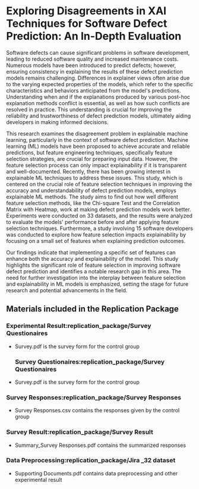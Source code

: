 # Exploring Disagreements in XAI Techniques for Software Defect Prediction: An In-Depth Evaluation
Software defects can cause significant problems in software development, leading to reduced software quality and increased maintenance costs. Numerous models have been introduced to predict defects; however, ensuring consistency in explaining the results of these defect prediction models remains challenging. Differences in explainer views often arise due to the varying expected properties of the models, which refer to the specific characteristics and behaviors anticipated from the model's predictions. Understanding when and if the explanations produced by various post-hoc explanation methods conflict is essential, as well as how such conflicts are resolved in practice. This understanding is crucial for improving the reliability and trustworthiness of defect prediction models, ultimately aiding developers in making informed decisions.

This research examines the disagreement problem in explainable machine learning, particularly in the context of software defect prediction. Machine learning (ML) models have been proposed to achieve accurate and reliable predictions, but feature engineering techniques, specifically feature selection strategies, are crucial for preparing input data. However, the feature selection process can only impact explainability if it is transparent and well-documented. Recently, there has been growing interest in explainable ML techniques to address these issues.
This study, which is centered on the crucial role of feature selection techniques in improving the accuracy and understandability of defect prediction models, employs explainable ML methods. The study aims to find out how well different feature selection methods, like the Chi-square Test and the Correlation Matrix with Heatmap, work at making defect prediction models work better. Experiments were conducted on 33 datasets, and the results were analyzed to evaluate the models' performance before and after applying feature selection techniques. Furthermore, a study involving 15 software developers was conducted to explore how feature selection impacts explainability by focusing on a small set of features when explaining prediction outcomes.

Our findings indicate that implementing a specific set of features can enhance both the accuracy and explainability of the model. This study highlights the significant role of feature selection in improving software defect prediction and identifies a notable research gap in this area. The need for further investigation into the interplay between feature selection and explainability in ML models is emphasized, setting the stage for future research and potential advancements in the field.

## Materials included in the Replication Package
### Experimental Result:replication_package/Survey Questionaires
* Survey.pdf is the survey form for the control group
  ### Survey Questionaires:replication_package/Survey Questionaires
* Survey.pdf is the survey form for the control group
### Survey Responses:replication_package/Survey Responses
* Survey Responses.csv contains the responses given by the control group
### Survey Result:replication_package/Survey Result
* Summary_Survey Responses.pdf contains the summarized responses  
### Data Preprocessing:replication_package/Jira _32 dataset
* Supporting Documents.pdf contains data preprocessing and other experimental result
